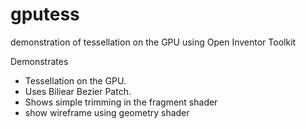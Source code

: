 # gputess
demonstration of tessellation on the GPU using Open Inventor Toolkit

Demonstrates 
- Tessellation on the GPU. 
- Uses  Biliear Bezier Patch.
- Shows simple trimming in the fragment shader
- show wireframe using geometry shader

